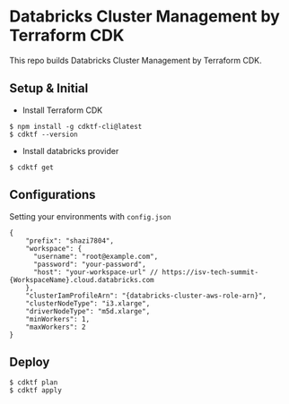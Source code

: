 
# Databricks Cluster Management by Terraform CDK

This repo builds Databricks Cluster Management by Terraform CDK.

## Setup & Initial

- Install Terraform CDK

```
$ npm install -g cdktf-cli@latest
$ cdktf --version
```

- Install databricks provider

```
$ cdktf get
``` 

## Configurations

Setting your environments with `config.json`

```
{
    "prefix": "shazi7804",
    "workspace": {
      "username": "root@example.com",
      "password": "your-password",
      "host": "your-workspace-url" // https://isv-tech-summit-{WorkspaceName}.cloud.databricks.com
    },
    "clusterIamProfileArn": "{databricks-cluster-aws-role-arn}",
    "clusterNodeType": "i3.xlarge",
    "driverNodeType": "m5d.xlarge",
    "minWorkers": 1,
    "maxWorkers": 2
}
```

## Deploy

```
$ cdktf plan
$ cdktf apply
```


